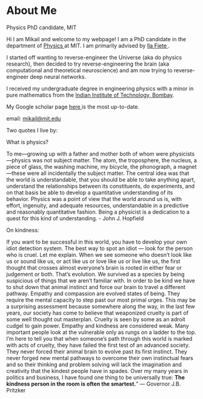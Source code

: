 # About Me
Physics PhD candidate, MIT

Hi I am Mikail and welcome to my webpage! I am a PhD candidate in the department of <a href = 'https://physics.mit.edu'> Physics </a> at MIT. I am primarily advised by <a href = '(fietelab.mit.edu)'> Ila Fiete </a>.

I started off wanting to reverse-engineer the Universe (aka do physics research), then decided to try reverse-engineering the brain (aka computational and theoretical neuroscience) and am now trying to reverse-engineer deep neural networks.

I received my undergraduate degree in engineering physics with a minor in pure mathematics from the <a href = 'https://en.wikipedia.org/wiki/IIT_Bombay'> Indian Institute of Technology, Bombay</a>.

My Google scholar page <a href ='https://scholar.google.com/citations?user=K5f0SYQAAAAJ&hl=en'> here </a> is the most up-to-date.
 
 email: mikail@mit.edu

Two quotes I live by:
 
What is physics? 

To me—growing up with a father and mother both of whom were physicists—physics was not subject matter. The atom, the troposphere, the nucleus, a piece of glass, the washing machine, my bicycle, the phonograph, a magnet—these were all incidentally the subject matter. The central idea was that the world is understandable, that you should be able to take anything apart, understand the relationships between its constituents, do experiments, and on that basis be able to develop a quantitative understanding of its behavior. Physics was a point of view that the world around us is, with effort, ingenuity, and adequate resources, understandable in a predictive and reasonably quantitative fashion. Being a physicist is a dedication to a quest for this kind of understanding. - John J. Hopfield


On kindness:

If you want to be successful in this world, you have to develop your own idiot detection system. The best way to spot an idiot — look for the person who is cruel. Let me explain. When we see someone who doesn’t look like us or sound like us, or act like us or love like us or live like us, the first thought that crosses almost everyone’s brain is rooted in either fear or judgement or both. That’s evolution. We survived as a species by being suspicious of things that we aren’t familiar with. In order to be kind we have to shut down that animal instinct and force our brain to travel a different pathway. Empathy and compassion are evolved states of being. They require the mental capacity to step past our most primal urges. This may be a surprising assessment because somewhere along the way, in the last few years, our society has come to believe that weaponized cruelty is part of some well thought out masterplan. Cruelty is seen by some as an adroit cudgel to gain power. Empathy and kindness are considered weak. Many important people look at the vulnerable only as rungs on a ladder to the top. I’m here to tell you that when someone’s path through this world is marked with acts of cruelty, they have failed the first test of an advanced society. They never forced their animal brain to evolve past its first instinct. They never forged new mental pathways to overcome their own instinctual fears and so their thinking and problem solving will lack the imagination and creativity that the kindest people have in spades. Over my many years in politics and business, I have found one thing to be universally true: **The kindness person in the room is often the smartest.**” — Governor J.B. Pritzker


 
 
 
 




